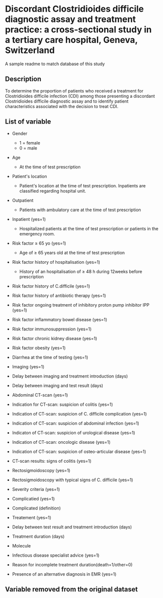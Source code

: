 #  Discordant Clostridioides difficile diagnostic assay and treatment practice: a cross-sectional study in a tertiary care hospital, Geneva, Switzerland 
A sample readme to match database of this study

## Description
To determine the proportion of patients who received a treatment for Clostridioides difficile infection (CDI) among those presenting a discordant Clostridioides difficile diagnostic assay and to identify patient characteristics associated with the decision to treat CDI. 

## List of variable 
- Gender
  - 1 = female
  - 0 = male 
  
- Age
  - At the time of test prescription
  
- Patient's location 
  - Patient's location at the time of test prescription. Inpatients are classified regarding hospital unit. 
  
- Outpatient
  - Patients with ambulatory care at the time of test prescription
  
- Inpatient (yes=1)
  - Hospitalized patients at the time of test prescription or patients in the emergency room. 
  
- Risk factor ≥ 65 yo (yes=1)
  - Age of ≥ 65 years old at the time of test prescription
  
- Risk factor history of hospitalisation (yes=1)
  - History of an hospitalisation of ≥ 48 h during 12weeks before prescription 
  
- Risk factor history of C.difficile (yes=1)
- Risk factor history of antibiotic therapy (yes=1) 
- Risk factor ongoing treatment of inhibitory proton pump inhibitor IPP (yes=1)
- Risk factor inflammatory bowel disease (yes=1)
- Risk factor immunosuppression (yes=1)
- Risk factor chronic kidney disease (yes=1)
- Risk factor obesity (yes=1)
- Diarrhea at the time of testing (yes=1)
- Imaging (yes=1)
- Delay between imaging and treatment introduction (days)
- Delay between imaging and test result (days)
- Abdominal CT-scan (yes=1)
- Indication for CT-scan: suspicion of colitis (yes=1)
- Indication of CT-scan: suspicion of C. difficile complication (yes=1)
- Indication of CT-scan: suspicion of abdominal infection (yes=1)
- Indicaton of CT-scan: suspicion of urological disease (yes=1)
- Indication of CT-scan: oncologic disease (yes=1)
- Indication of CT-scan: suspicion of osteo-articular disease (yes=1)
- CT-scan results: signs of colitis (yes=1)
- Rectosigmoidoscopy (yes=1)
- Rectosigmoidoscopy with typical signs of C. difficile (yes=1)
- Severity criteria (yes=1)
- Complicatied (yes=1)
- Complicated (definition)
- Treatement (yes=1) 
- Delay between test result and treatment introduction (days)
- Treatment duration (days)
- Molecule
- Infectious disease specialist advice (yes=1)
- Reason for incomplete treatment duration(death=1/other=0)
- Presence of an alternative diagnosis in EMR (yes=1) 


## Variable removed from the original dataset 
